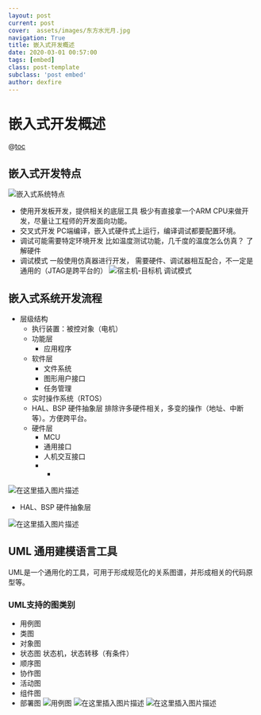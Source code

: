 ```yaml
---
layout: post
current: post
cover:  assets/images/东方水光月.jpg
navigation: True
title: 嵌入式开发概述
date: 2020-03-01 00:57:00
tags: [embed]
class: post-template
subclass: 'post embed'
author: dexfire
---
```


# 嵌入式开发概述
@[toc](目录)
## 嵌入式开发特点
![嵌入式系统特点](https://img-blog.csdnimg.cn/20200224081648925.png?x-oss-process=image/watermark,type_ZmFuZ3poZW5naGVpdGk,shadow_10,text_aHR0cHM6Ly9ibG9nLmNzZG4ubmV0L1FRMjc1MTc2NjI5,size_16,color_FFFFFF,t_70)
- 使用开发板开发，提供相关的底层工具
极少有直接拿一个ARM CPU来做开发，尽量让工程师的开发面向功能。
- 交叉式开发
PC端编译，嵌入式硬件式上运行，编译调试都要配置环境。
- 调试可能需要特定环境开发
比如温度测试功能，几千度的温度怎么仿真？
了解硬件
- 调试模式
一般使用仿真器进行开发， 需要硬件、调试器相互配合，不一定是通用的（JTAG是跨平台的）
![宿主机-目标机 调试模式](https://img-blog.csdnimg.cn/20200224081734724.png?x-oss-process=image/watermark,type_ZmFuZ3poZW5naGVpdGk,shadow_10,text_aHR0cHM6Ly9ibG9nLmNzZG4ubmV0L1FRMjc1MTc2NjI5,size_16,color_FFFFFF,t_70)
## 嵌入式系统开发流程
- 层级结构
	- 执行装置：被控对象（电机）
	- 功能层
		- 应用程序
	- 软件层
		- 文件系统
		- 图形用户接口
		- 任务管理
	- 实时操作系统（RTOS）
	- HAL、BSP 硬件抽象层
	排除许多硬件相关，多变的操作（地址、中断等）。方便跨平台。
	- 硬件层
		- MCU
		- 通用接口
		- 人机交互接口
		- 
			- 
![在这里插入图片描述](https://img-blog.csdnimg.cn/20200224081938174.png?x-oss-process=image/watermark,type_ZmFuZ3poZW5naGVpdGk,shadow_10,text_aHR0cHM6Ly9ibG9nLmNzZG4ubmV0L1FRMjc1MTc2NjI5,size_16,color_FFFFFF,t_70)
- HAL、BSP 硬件抽象层

![在这里插入图片描述](https://img-blog.csdnimg.cn/20200224082409391.png?x-oss-process=image/watermark,type_ZmFuZ3poZW5naGVpdGk,shadow_10,text_aHR0cHM6Ly9ibG9nLmNzZG4ubmV0L1FRMjc1MTc2NjI5,size_16,color_FFFFFF,t_70)
## UML 通用建模语言工具
UML是一个通用化的工具，可用于形成规范化的关系图谱，并形成相关的代码原型等。

### UML支持的图类别
- 用例图
- 类图
- 对象图
- 状态图
状态机，状态转移（有条件）
- 顺序图
- 协作图
- 活动图
- 组件图
- 部署图
![用例图](https://img-blog.csdnimg.cn/20200224084636578.png?x-oss-process=image/watermark,type_ZmFuZ3poZW5naGVpdGk,shadow_10,text_aHR0cHM6Ly9ibG9nLmNzZG4ubmV0L1FRMjc1MTc2NjI5,size_16,color_FFFFFF,t_70)
![在这里插入图片描述](https://img-blog.csdnimg.cn/20200224084947391.png?x-oss-process=image/watermark,type_ZmFuZ3poZW5naGVpdGk,shadow_10,text_aHR0cHM6Ly9ibG9nLmNzZG4ubmV0L1FRMjc1MTc2NjI5,size_16,color_FFFFFF,t_70)
![在这里插入图片描述](https://img-blog.csdnimg.cn/2020022408495783.png?x-oss-process=image/watermark,type_ZmFuZ3poZW5naGVpdGk,shadow_10,text_aHR0cHM6Ly9ibG9nLmNzZG4ubmV0L1FRMjc1MTc2NjI5,size_16,color_FFFFFF,t_70)